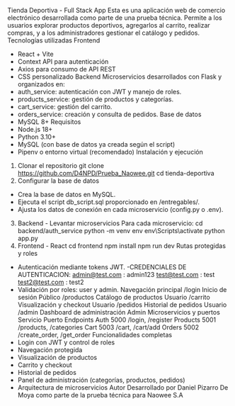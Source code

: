 Tienda Deportiva - Full Stack App
Esta es una aplicación web de comercio electrónico desarrollada como parte de una prueba
técnica. Permite a los usuarios explorar productos deportivos, agregarlos al carrito, realizar
compras, y a los administradores gestionar el catálogo y pedidos.
Tecnologías utilizadas
Frontend
- React + Vite
- Context API para autenticación
- Axios para consumo de API REST
- CSS personalizado
Backend
Microservicios desarrollados con Flask y organizados en:
- auth_service: autenticación con JWT y manejo de roles.
- products_service: gestión de productos y categorías.
- cart_service: gestión del carrito.
- orders_service: creación y consulta de pedidos.
Base de datos
- MySQL 8+
Requisitos
- Node.js 18+
- Python 3.10+
- MySQL (con base de datos ya creada según el script)
- Pipenv o entorno virtual (recomendado)
Instalación y ejecución
1. Clonar el repositorio
git clone https://github.com/D4NPD/Prueba_Naowee.git
cd tienda-deportiva
2. Configurar la base de datos
- Crea la base de datos en MySQL.
- Ejecuta el script db_script.sql proporcionado en /entregables/.
- Ajusta los datos de conexión en cada microservicio (config.py o .env).
3. Backend - Levantar microservicios
Para cada microservicio:
cd backend/auth_service
python -m venv env
env\Scripts\activate
python app.py
4. Frontend - React
cd frontend
npm install
npm run dev
Rutas protegidas y roles
- Autenticación mediante tokens JWT.
-CREDENCIALES DE AUTENTICACION:
 admin@test.com : admin123
 test@test.com : test
 test2@test.com : test2
- Validación por roles: user y admin.
Navegación principal
/login Inicio de sesión Público
/productos Catálogo de productos Usuario
/carrito Visualización y checkout Usuario
/pedidos Historial de pedidos Usuario
/admin Dashboard de administración Admin
Microservicios y puertos
Servicio Puerto Endpoints
Auth 5000 /login, /register
Products 5001 /products, /categories
Cart 5003 /cart, /cart/add
Orders 5002 /create_order, /get_order
Funcionalidades completas
- Login con JWT y control de roles
- Navegación protegida
- Visualización de productos
- Carrito y checkout
- Historial de pedidos
- Panel de administración (categorías, productos, pedidos)
- Arquitectura de microservicios
Autor
Desarrollado por Daniel Pizarro De Moya como parte de la prueba técnica para Naowee S.A
